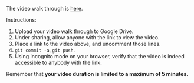 
The video walk through is [here](https://drive.google.com/file/d/1WRp2KdrXnIya2Ja22w0E9g0ChHv7odU2/view?usp=share_link).


Instructions:

1. Upload your video walk through to Google Drive.
2. Under sharing, allow anyone with the link to view the video.
3. Place a link to the video above, and uncomment those lines.
4. `git commit -a`, `git push`.
5. Using incognito mode on your browser, verify that the video is indeed accessible to anybody with the link.

Remember that **your video duration is limited to a maximum of 5 minutes.**   

